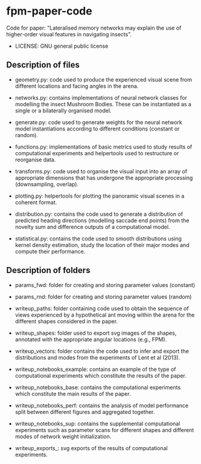 # fpm-paper-code

Code for paper: "Lateralised memory networks may explain the use of higher-order visual features in navigating insects".

- LICENSE: GNU general public license

## Description of files

- geometry.py: code used to produce the experienced visual scene from different locations and facing angles in the arena.

- networks.py: contains implementations of neural network classes for modelling the insect Mushroom Bodies. These can be instantiated as a single or a bilaterally organised model.

- generate.py: code used to generate weights for the neural network model instantiations according to different conditions (constant or random).

- functions.py: implementations of basic metrics used to study results of computational experiments and helpertools used to restructure or reorganise data.

- transforms.py: code used to organise the visual input into an array of appropriate dimensions that has undergone the appropriate processing (downsampling, overlap).

- plotting.py: helpertools for plotting the panoramic visual scenes in a coherent format.

- distribution.py: contains the code used to generate a distribution of predicted heading directions (modelling saccade end points) from the novelty sum and difference outputs of a computational model.

- statistical.py: contains the code used to smooth distributions using kernel density estimation, study the location of their major modes and compute their performance.

## Description of folders

- params_fwd: folder for creating and storing parameter values (constant)

- params_rnd: folder for creating and storing parameter values (random)

- writeup_paths: folder containing code used to obtain the sequence of views experienced by a hypothetical ant moving within the arena for the different shapes considered in the paper.

- writeup_shapes: folder used to export svg images of the shapes, annotated with the appropriate angular locations (e.g., FPM).

- writeup_vectors: folder contains the code used to infer and export the distributions and modes from the experiments of Lent et al (2013).

- writeup_notebooks_example: contains an example of the type of computational experiments which constitute the results of the paper.

- writeup_notebooks_base: contains the computational experiments which constitute the main results of the paper.

- writeup_notebooks_perf: contains the analysis of model performance split between different figures and aggregated together.

- writeup_notebooks_sup: contains the supplemental computational experiments such as parameter scans for different shapes and different modes of network weight initialization.

- writeup_exports_: svg exports of the results of computational experiments.
